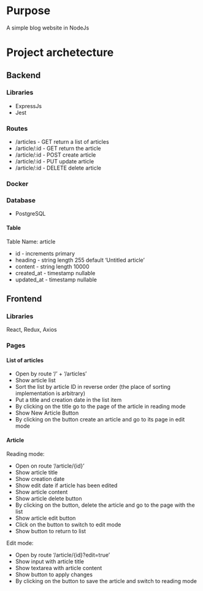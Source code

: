 # Purpose

A simple blog website in NodeJs

# Project archetecture

## Backend

### Libraries

- ExpressJs
- Jest

### Routes

- /articles - GET return a list of articles
- /article/:id - GET return the article
- /article/:id - POST create article
- /article/:id - PUT update article
- /article/:id - DELETE delete article

### Docker

### Database

- PostgreSQL

#### Table

Table Name: article

- id - increments primary
- heading - string length 255 default ‘Untitled article’
- content - string length 10000
- created_at - timestamp nullable
- updated_at - timestamp nullable

## Frontend

### Libraries

React, Redux, Axios

### Pages

#### List of articles

- Open by route ‘/’ + ‘/articles’
- Show article list
- Sort the list by article ID in reverse order (the place of sorting implementation is arbitrary)
- Put a title and creation date in the list item
- By clicking on the title go to the page of the article in reading mode
- Show New Article Button
- By clicking on the button create an article and go to its page in edit mode

#### Article

Reading mode:

- Open on route ‘/article/{id}’
- Show article title
- Show creation date
- Show edit date if article has been edited
- Show article content
- Show article delete button
- By clicking on the button, delete the article and go to the page with the list
- Show article edit button
- Click on the button to switch to edit mode
- Show button to return to list

Edit mode:

- Open by route ‘/article/{id}?edit=true’
- Show input with article title
- Show textarea with article content
- Show button to apply changes
- By clicking on the button to save the article and switch to reading mode
